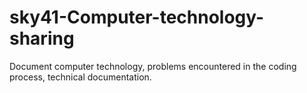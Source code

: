 # sky41-Computer-technology-sharing
Document computer technology, problems encountered in the coding process, technical documentation.
